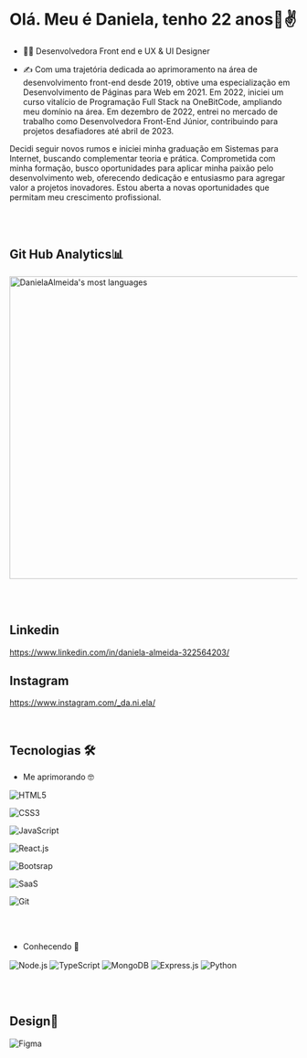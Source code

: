### <h1>Olá. Meu é Daniela, tenho 22 anos💜✌</h1>


- 👩‍💻 Desenvolvedora Front end e UX & UI Designer 

- ✍ Com uma trajetória dedicada ao aprimoramento na área de desenvolvimento front-end desde 2019, obtive uma especialização em Desenvolvimento de Páginas para Web em 2021. Em 2022, iniciei um curso vitalício de Programação Full Stack na OneBitCode, ampliando meu domínio na área. Em dezembro de 2022, entrei no mercado de trabalho como Desenvolvedora Front-End Júnior, contribuindo para projetos desafiadores até abril de 2023.

Decidi seguir novos rumos e iniciei minha graduação em Sistemas para Internet, buscando complementar teoria e prática. Comprometida com minha formação, busco oportunidades para aplicar minha paixão pelo desenvolvimento web, oferecendo dedicação e entusiasmo para agregar valor a projetos inovadores. Estou aberta a novas oportunidades que permitam meu crescimento profissional.

<br><br>

## Git Hub Analytics📊

<img width="530em" src="https://github-readme-stats.vercel.app/api/top-langs/?username=Daniela-Almeida&layout=compact&theme=tokyonight" alt="DanielaAlmeida's most languages">



<br><br>

 ## Linkedin
 https://www.linkedin.com/in/daniela-almeida-322564203/
 
 ## Instagram 
 https://www.instagram.com/_da.ni.ela/
 
 
<br>
 
 ## Tecnologias 🛠

- Me aprimorando 🤓

<img align="center" alt="HTML5" 
src="https://img.shields.io/badge/HTML5-E34F26?style=for-the-badge&logo=html5&logoColor=white">

<img align="center" alt="CSS3" 
src="https://img.shields.io/badge/CSS3-1572B6?style=for-the-badge&logo=css3&logoColor=white">

<img align="center" alt="JavaScript" 
src="https://img.shields.io/badge/JavaScript-F7DF1E?style=for-the-badge&logo=javascript&logoColor=black">

<img align="center" alt="React.js" src="https://img.shields.io/badge/React-20232A?style=for-the-badge&logo=react&logoColor=61DAFB">

<img align="center" alt="Bootsrap" 
src="https://img.shields.io/badge/Bootstrap-563D7C?style=for-the-badge&logo=bootstrap&logoColor=white">
 
<img align="center" alt="SaaS" 
src="https://img.shields.io/badge/Sass-CC6699?style=for-the-badge&logo=sass&logoColor=white">

<img align="center" alt="Git" 
src="https://img.shields.io/badge/GIT-E44C30?style=for-the-badge&logo=git&logoColor=white">


<br><br>


 - Conhecendo 🧐

<img align="center" alt="Node.js" src="https://img.shields.io/badge/Node.js-43853D?style=for-the-badge&logo=node.js&logoColor=white">

<img align="center" alt="TypeScript" src="https://img.shields.io/badge/TypeScript-007ACC?style=for-the-badge&logo=typescript&logoColor=white">

<img align="center" alt="MongoDB" src="https://img.shields.io/badge/MongoDB-4EA94B?style=for-the-badge&logo=mongodb&logoColor=white">

<img align="center" alt="Express.js" src="https://img.shields.io/badge/Express.js-404D59?style=for-the-badge">

<img align="center" alt="Python" src="https://img.shields.io/badge/Python-14354C?style=for-the-badge&logo=python&logoColor=white">




<br><br>


## Design🌈

  
  <img align="center" alt="Figma" src="https://img.shields.io/badge/Figma-F24E1E?style=for-the-badge&logo=figma&logoColor=white">




